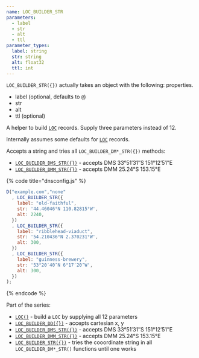 ```yaml
---
name: LOC_BUILDER_STR
parameters:
  - label
  - str
  - alt
  - ttl
parameter_types:
  label: string
  str: string
  alt: float32
  ttl: int
---
```


`LOC_BUILDER_STR({})` actually takes an object with the following: properties.

  - label (optional, defaults to `@`)
  - str
  - alt
  - ttl (optional)

A helper to build [`LOC`](../domain/LOC.md) records. Supply three parameters instead of 12.

Internally assumes some defaults for [`LOC`](../domain/LOC.md) records.


Accepts a string and tries all `LOC_BUILDER_DM*_STR({})` methods:
 * [`LOC_BUILDER_DMS_STR({})`](../record/LOC_BUILDER_DMS_STR.md) - accepts DMS 33°51′31″S 151°12′51″E
 * [`LOC_BUILDER_DMM_STR({})`](../record/LOC_BUILDER_DMM_STR.md) - accepts DMM 25.24°S 153.15°E


{% code title="dnsconfig.js" %}
```javascript
D("example.com","none"
  , LOC_BUILDER_STR({
    label: "old-faithful",
    str: '44.46046°N 110.82815°W',
    alt: 2240,
  })
  , LOC_BUILDER_STR({
    label: "ribblehead-viaduct",
    str: '54.210436°N 2.370231°W',
    alt: 300,
  })
  , LOC_BUILDER_STR({
    label: "guinness-brewery",
    str: '53°20′40″N 6°17′20″W',
    alt: 300,
  })
);

```
{% endcode %}


Part of the series:
 * [`LOC()`](../domain/LOC.md) - build a `LOC` by supplying all 12 parameters
 * [`LOC_BUILDER_DD({})`](../record/LOC_BUILDER_DD.md) - accepts cartesian x, y
 * [`LOC_BUILDER_DMS_STR({})`](../record/LOC_BUILDER_DMS_STR.md) - accepts DMS 33°51′31″S 151°12′51″E
 * [`LOC_BUILDER_DMM_STR({})`](../record/LOC_BUILDER_DMM_STR.md) - accepts DMM 25.24°S 153.15°E
 * [`LOC_BUILDER_STR({})`](../record/LOC_BUILDER_STR.md) - tries the cooordinate string in all `LOC_BUILDER_DM*_STR()` functions until one works
